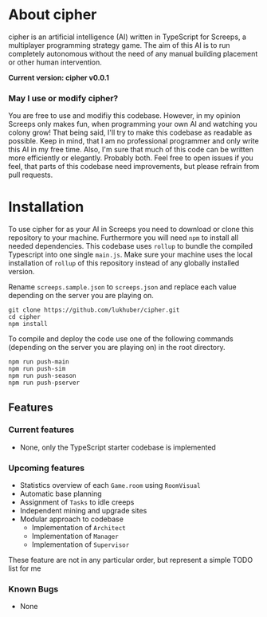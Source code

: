 # About cipher
cipher is an artificial intelligence (AI) written in TypeScript for Screeps, a multiplayer programming strategy game. The aim of this AI is to run completely autonomous without the need of any manual building placement or other human intervention. 

**Current version: cipher v0.0.1**

### May I use or modify cipher?
You are free to use and modifiy this codebase. However, in my opinion Screeps only makes fun, when programming your own AI and watching you colony grow! That being said, I'll try to make this codebase as readable as possible. Keep in mind, that I am no professional programmer and only write this AI in my free time. Also, I'm sure that much of this code can be written more efficiently or elegantly. Probably both. Feel free to open issues if you feel, that parts of this codebase need improvements, but please refrain from pull requests.

# Installation
To use cipher for as your AI in Screeps you need to download or clone this repository to your machine. Furthermore you will need `npm` to install all needed dependencies. This codebase uses `rollup` to bundle the compiled Typescript into one single `main.js`. Make sure your machine uses the local installation of `rollup` of this repository instead of any globally installed version.

Rename `screeps.sample.json` to `screeps.json` and replace each value depending on the server you are playing on. 

	git clone https://github.com/lukhuber/cipher.git
	cd cipher
	npm install

To compile and deploy the code use one of the following commands (depending on the server you are playing on) in the root directory.

	npm run push-main
	npm run push-sim
	npm run push-season
	npm run push-pserver

## Features

### Current features
 - None, only the TypeScript starter codebase is implemented

### Upcoming features
 - Statistics overview of each `Game.room` using `RoomVisual`
 - Automatic base planning
 - Assignment of `Tasks` to idle creeps
 - Independent mining and upgrade sites
 - Modular approach to codebase
 	- Implementation of `Architect`
 	- Implementation of `Manager`
 	- Implementation of `Supervisor`

These feature are not in any particular order, but represent a simple TODO list for me

### Known Bugs
 - None